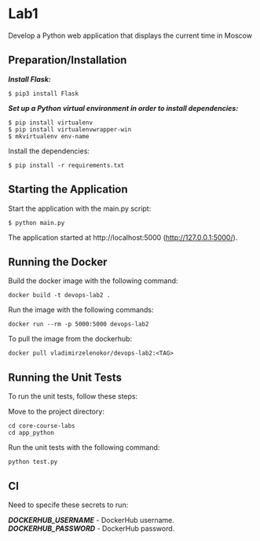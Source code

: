 # Lab1

Develop a Python web application that displays the current time in Moscow

## Preparation/Installation

***Install Flask:***
```
$ pip3 install Flask
```

***Set up a Python virtual environment in order to install dependencies:***
```
$ pip install virtualenv
$ pip install virtualenvwrapper-win
$ mkvirtualenv env-name
```

Install the dependencies:

```
$ pip install -r requirements.txt
```

## Starting the Application

Start the application with the main.py script:

```
$ python main.py
```

The application started at http://localhost:5000 (http://127.0.0.1:5000/).

## Running the Docker 

Build the docker image with the following command:
```
docker build -t devops-lab2 .
```

Run the image with the following commands:
```
docker run --rm -p 5000:5000 devops-lab2
```

To pull the image from the dockerhub:


```
docker pull vladimirzelenokor/devops-lab2:<TAG>
```
## Running the Unit Tests

To run the unit tests, follow these steps:

Move to the project directory:

```
cd core-course-labs
cd app_python
```

Run the unit tests with the following command:

```
python test.py
```

## CI

Need to specife these secrets to run:

***DOCKERHUB_USERNAME*** - DockerHub username.
***DOCKERHUB_PASSWORD*** - DockerHub password.
